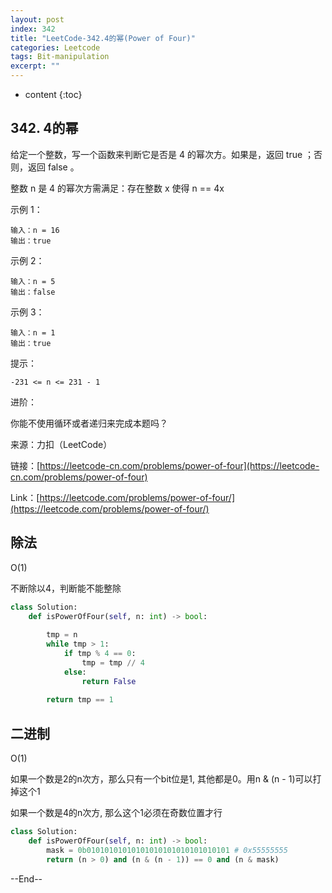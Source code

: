 ```yaml
---
layout: post
index: 342
title: "LeetCode-342.4的幂(Power of Four)"
categories: Leetcode
tags: Bit-manipulation
excerpt: ""
---
```


* content
{:toc}

## 342. 4的幂

给定一个整数，写一个函数来判断它是否是 4 的幂次方。如果是，返回 true ；否则，返回 false 。

整数 n 是 4 的幂次方需满足：存在整数 x 使得 n == 4x

示例 1：

```
输入：n = 16
输出：true
```

示例 2：

```
输入：n = 5
输出：false
```

示例 3：

```
输入：n = 1
输出：true
```

提示：

```
-231 <= n <= 231 - 1
```

进阶：

你能不使用循环或者递归来完成本题吗？

来源：力扣（LeetCode）

链接：[https://leetcode-cn.com/problems/power-of-four](https://leetcode-cn.com/problems/power-of-four)

Link：[https://leetcode.com/problems/power-of-four/](https://leetcode.com/problems/power-of-four/)



## 除法

O(1)

不断除以4，判断能不能整除

```python
class Solution:
    def isPowerOfFour(self, n: int) -> bool:
        
        tmp = n
        while tmp > 1:
            if tmp % 4 == 0:
                tmp = tmp // 4
            else:
                return False
            
        return tmp == 1
```

## 二进制

O(1)

如果一个数是2的n次方，那么只有一个bit位是1, 其他都是0。用n & (n - 1)可以打掉这个1

如果一个数是4的n次方, 那么这个1必须在奇数位置才行

```python
class Solution:
    def isPowerOfFour(self, n: int) -> bool:
        mask = 0b01010101010101010101010101010101 # 0x55555555
        return (n > 0) and (n & (n - 1)) == 0 and (n & mask)
```

--End--


